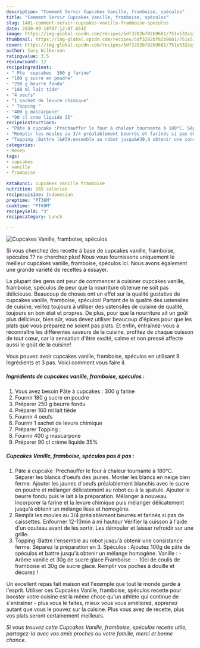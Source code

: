 ```yaml
---
description: "Comment Servir Cupcakes Vanille, framboise, spéculos"
title: "Comment Servir Cupcakes Vanille, framboise, spéculos"
slug: 1481-comment-servir-cupcakes-vanille-framboise-speculos
date: 2020-09-18T07:12:07.654Z
image: https://img-global.cpcdn.com/recipes/5df3282bf82b9681/751x532cq70/cupcakes-vanille-framboise-speculos-photo-principale-de-la-recette.jpg
thumbnail: https://img-global.cpcdn.com/recipes/5df3282bf82b9681/751x532cq70/cupcakes-vanille-framboise-speculos-photo-principale-de-la-recette.jpg
cover: https://img-global.cpcdn.com/recipes/5df3282bf82b9681/751x532cq70/cupcakes-vanille-framboise-speculos-photo-principale-de-la-recette.jpg
author: Cory Wilkerson
ratingvalue: 3.5
reviewcount: 12
recipeingredient:
- " Pte  cupcakes  300 g farine"
- "180 g sucre en poudre"
- "250 g beurre fondu"
- "160 ml lait tide"
- "4 oeufs"
- "1 sachet de levure chimique"
- " Topping "
- "400 g mascarpone"
- "90 cl crme liquide 35"
recipeinstructions:
- "Pâte à cupcake :Préchauffer le four à chaleur tournante à 180°C. Séparer les blancs d&#39;oeufs des jaunes. Monter les blancs en neige bien ferme. Ajouter les jaunes d&#39;oeufs préalablement blanchis avec le sucre en poudre et mélanger délicatement au robot ou à la spatule. Ajouter le beurre fondu puis le lait à la préparation. Mélanger à nouveau. Incorporer la farine et la levure chimique puis mélanger délicatement jusqu&#39;à obtenir un mélange lisse et homogène."
- "Remplir les moules au 3/4 préalablement beurrés et farinés si pas de caissettes. Enfourner 12-13min à mi hauteur Vérifier la cuisson à l&#39;aide d&#39;un couteau avant de les sortir. Les démouler et laisser refroidir sur une grille."
- "Topping :Battre l&#39;ensemble au robot jusqu&#39;à obtenir une consistance ferme. Séparez la préparation en 3. Spéculos : Ajoutez 100g de pâte de spéculos et battre jusqu&#39;à obtenir un mélange homogène. Vanille : - Arôme vanille et 30g de sucre glace Framboise : - 10cl de coulis de framboise et 30g de sucre glace. Remplir vos poches à douille et décorez !"
categories:
- Resep
tags:
- cupcakes
- vanille
- framboise

katakunci: cupcakes vanille framboise 
nutrition: 165 calories
recipecuisine: Indonesian
preptime: "PT36M"
cooktime: "PT60M"
recipeyield: "3"
recipecategory: Lunch

---
```



![Cupcakes Vanille, framboise, spéculos](https://img-global.cpcdn.com/recipes/5df3282bf82b9681/751x532cq70/cupcakes-vanille-framboise-speculos-photo-principale-de-la-recette.jpg)

Si vous cherchez des recette à base de cupcakes vanille, framboise, spéculos ?? ne cherchez plus! Nous vous fournissons uniquement le meilleur cupcakes vanille, framboise, spéculos ici. Nous avons également une grande variété de recettes à essayer.

La plupart des gens ont peur de commencer à cuisiner cupcakes vanille, framboise, spéculos de peur que la nourriture obtenue ne soit pas délicieuse. Beaucoup de choses ont un effet sur la qualité gustative de cupcakes vanille, framboise, spéculos! Partant de la qualité des ustensiles de cuisine, veillez toujours à utiliser des ustensiles de cuisine de qualité, toujours en bon état et propres. De plus, pour que la nourriture ait un goût plus délicieux, bien sûr, vous devez utiliser beaucoup d'épices pour que les plats que vous préparez ne soient pas plats. Et enfin, entraînez-vous à reconnaître les différentes saveurs de la cuisine, profitez de chaque cuisson de tout cœur, car la sensation d'être excité, calme et non pressé affecte aussi le goût de la cuisine!

<!--inarticleads1-->

Vous pouvez avoir cupcakes vanille, framboise, spéculos en utilisant 9 Ingrédients et 3 pas. Voici comment vous faire il.

##### Ingrédients de cupcakes vanille, framboise, spéculos :

1. Vous avez besoin  Pâte à cupcakes : 300 g farine
1. Fournir 180 g sucre en poudre
1. Préparer 250 g beurre fondu
1. Préparer 160 ml lait tiède
1. Fournir 4 oeufs
1. Fournir 1 sachet de levure chimique
1. Préparer  Topping :
1. Fournir 400 g mascarpone
1. Préparer 90 cl crème liquide 35%




<!--inarticleads2-->

##### Cupcakes Vanille, framboise, spéculos pas à pas :

1. Pâte à cupcake :Préchauffer le four à chaleur tournante à 180°C. Séparer les blancs d&#39;oeufs des jaunes. Monter les blancs en neige bien ferme. Ajouter les jaunes d&#39;oeufs préalablement blanchis avec le sucre en poudre et mélanger délicatement au robot ou à la spatule. Ajouter le beurre fondu puis le lait à la préparation. Mélanger à nouveau. Incorporer la farine et la levure chimique puis mélanger délicatement jusqu&#39;à obtenir un mélange lisse et homogène.
1. Remplir les moules au 3/4 préalablement beurrés et farinés si pas de caissettes. Enfourner 12-13min à mi hauteur Vérifier la cuisson à l&#39;aide d&#39;un couteau avant de les sortir. Les démouler et laisser refroidir sur une grille.
1. Topping :Battre l&#39;ensemble au robot jusqu&#39;à obtenir une consistance ferme. Séparez la préparation en 3. Spéculos : Ajoutez 100g de pâte de spéculos et battre jusqu&#39;à obtenir un mélange homogène. Vanille : - Arôme vanille et 30g de sucre glace Framboise : - 10cl de coulis de framboise et 30g de sucre glace. Remplir vos poches à douille et décorez !




<!--inarticleads1-->

<p>
Un excellent repas fait maison est l'exemple que tout le monde garde à l'esprit. Utiliser ces Cupcakes Vanille, framboise, spéculos recette pour booster votre cuisine est la même chose qu'un athlète qui continue de s'entraîner - plus vous le faites, mieux vous vous améliorez, apprenez autant que vous le pouvez sur la cuisine. Plus vous avez de recette, plus vos plats seront certainement meilleurs.
</p>

<p>
<i>Si vous trouvez cette Cupcakes Vanille, framboise, spéculos recette utile, partagez-la avec vos amis proches ou votre famille, merci et bonne chance.</i>
</p>
